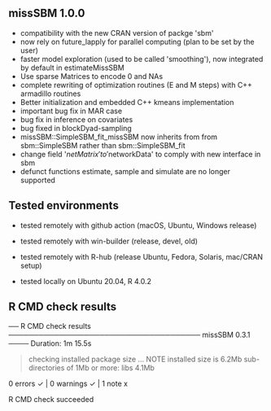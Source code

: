
## missSBM 1.0.0

  - compatibility with the new CRAN version of packge 'sbm' 
  - now rely on future_lapply  for parallel computing (plan to be set by the user)
  - faster model exploration (used to be called 'smoothing'), now integrated by default in estimateMissSBM
  - Use sparse Matrices to encode 0 and NAs
  - complete rewriting of optimization routines (E and M steps) with C++ armadillo routines
  - Better initialization and embedded C++ kmeans implementation
  - important bug fix in MAR case
  - bug fix in inference on covariates
  - bug fixed in blockDyad-sampling
  - missSBM::SimpleSBM_fit_missSBM now inherits from from sbm::SimpleSBM rather than sbm::SimpleSBM_fit
  - change field '$netMatrix' to '$networkData' to comply with new interface in sbm
  - defunct functions estimate, sample and simulate are no longer supported

## Tested environments

- tested remotely with github action (macOS, Ubuntu, Windows release)
- tested remotely with win-builder (release, devel, old)
- tested remotely with R-hub (release Ubuntu, Fedora, Solaris, mac/CRAN setup)

- tested locally on Ubuntu 20.04, R 4.0.2

## R CMD check results

── R CMD check results ────────────────────────────────────── missSBM 0.3.1 ────
Duration: 1m 15.5s

> checking installed package size ... NOTE
    installed size is  6.2Mb
    sub-directories of 1Mb or more:
      libs   4.1Mb

0 errors ✓ | 0 warnings ✓ | 1 note x

R CMD check succeeded
